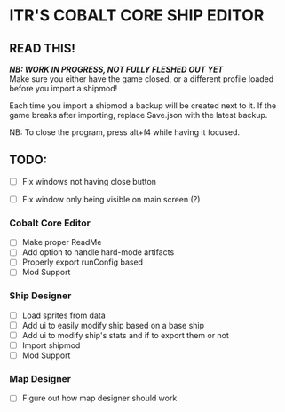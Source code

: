 # ITR'S COBALT CORE SHIP EDITOR

## READ THIS!
_**NB: WORK IN PROGRESS, NOT FULLY FLESHED OUT YET**_  
Make sure you either have the game closed, or a different profile loaded before you import a shipmod!  

Each time you import a shipmod a backup will be created next to it. 
If the game breaks after importing, replace Save.json with the latest backup.  

NB: To close the program, press alt+f4 while having it focused.

## TODO:
- [ ] Fix windows not having close button
- [ ] Fix window only being visible on main screen (?)


### Cobalt Core Editor
- [ ] Make proper ReadMe
- [ ] Add option to handle hard-mode artifacts
- [ ] Properly export runConfig based
- [ ] Mod Support

### Ship Designer
- [ ] Load sprites from data
- [ ] Add ui to easily modify ship based on a base ship
- [ ] Add ui to modify ship's stats and if to export them or not
- [ ] Import shipmod
- [ ] Mod Support

### Map Designer
- [ ] Figure out how map designer should work
